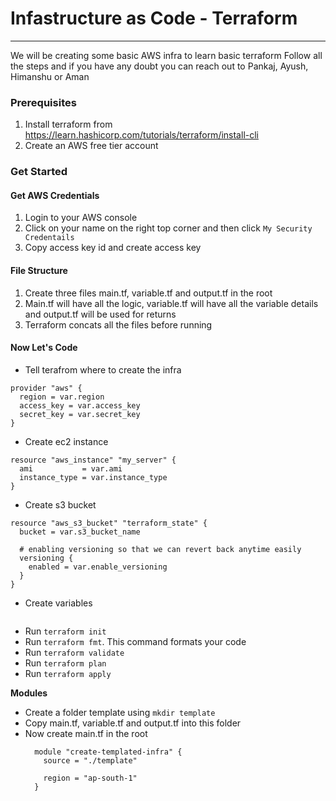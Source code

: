# Infastructure as Code - Terraform
***

We will be creating some basic AWS infra to learn basic terraform
Follow all the steps and if you have any doubt you can reach out to Pankaj, Ayush, Himanshu or Aman

### Prerequisites

1. Install terraform from https://learn.hashicorp.com/tutorials/terraform/install-cli
2. Create an AWS free tier account

### Get Started

#### Get AWS Credentials
1. Login to your AWS console
2. Click on your name on the right top corner and then click `My Security Credentails`
3. Copy access key id and create access key


#### File Structure
1. Create three files main.tf, variable.tf and output.tf in the root
2. Main.tf will have all the logic, variable.tf will have all the variable details and output.tf will be used for returns
3. Terraform concats all the files before running

#### Now Let's Code
* Tell terafrom where to create the infra 
```
provider "aws" {
  region = var.region
  access_key = var.access_key
  secret_key = var.secret_key
}
```
* Create ec2 instance 
```
resource "aws_instance" "my_server" {
  ami           = var.ami
  instance_type = var.instance_type
}
```
* Create s3 bucket
```
resource "aws_s3_bucket" "terraform_state" {
  bucket = var.s3_bucket_name

  # enabling versioning so that we can revert back anytime easily
  versioning {
    enabled = var.enable_versioning
  }
}
```
* Create variables 
  ```   
  ```
* Run `terraform init`
* Run `terraform fmt`. This command formats your code
* Run `terraform validate`
* Run `terraform plan`
* Run `terraform apply`

**Modules**
* Create a folder template using `mkdir template` 
* Copy main.tf, variable.tf and output.tf into this folder
* Now create main.tf in the root
    ```
      module "create-templated-infra" {
        source = "./template"
        
        region = "ap-south-1"
      }
    ```

